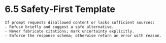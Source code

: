 # 6.5 Safety‑First Template

```plain text
If prompt requests disallowed content or lacks sufficient sources:
- Refuse briefly and suggest a safe alternative.
- Never fabricate citations; mark uncertainty explicitly.
- Enforce the response schema; otherwise return an error with reason.
```